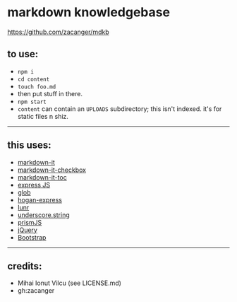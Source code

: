 # markdown knowledgebase

<https://github.com/zacanger/mdkb>

## to use:
* `npm i`
* `cd content`
* `touch foo.md`
* then put stuff in there.
* `npm start`
* `content` can contain an `UPLOADS` subdirectory; this isn't indexed. it's for static files n shiz.

--------

## this uses:
* [markdown-it](https://github.com/markdown-it/markdown-it)
* [markdown-it-checkbox](https://github.com/mcecot/markdown-it-checkbox)
* [markdown-it-toc](https://github.com/samchrisinger/markdown-it-toc)
* [express JS](http://expressjs.com/)
* [glob](https://www.npmjs.com/package/glob)
* [hogan-express](https://github.com/vol4ok/hogan-express)
* [lunr](http://lunrjs.com/)
* [underscore.string](https://github.com/epeli/underscore.string)
* [prismJS](http://prismjs.com/)
* [jQuery](http://jquery.com)
* [Bootstrap](http://getbootstrap.com/)

--------

## credits:
* Mihai Ionut Vilcu (see LICENSE.md)
* gh:zacanger

